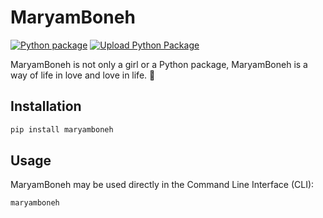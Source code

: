 # MaryamBoneh

[![Python package](https://github.com/SajjadAemmi/maryamboneh/actions/workflows/python-package.yml/badge.svg)](https://github.com/SajjadAemmi/maryamboneh/actions/workflows/python-package.yml)
[![Upload Python Package](https://github.com/SajjadAemmi/maryamboneh/actions/workflows/python-publish.yml/badge.svg)](https://github.com/SajjadAemmi/maryamboneh/actions/workflows/python-publish.yml)

MaryamBoneh is not only a girl or a Python package, MaryamBoneh is a way of life in love and love in life. 💚

## Installation

```bash
pip install maryamboneh
```

## Usage

MaryamBoneh may be used directly in the Command Line Interface (CLI):

```bash
maryamboneh
```
